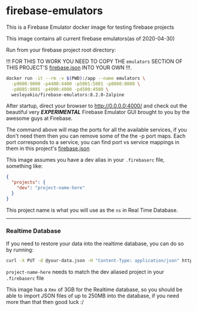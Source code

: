# firebase-emulators

This is a Firebase Emulator docker image for testing firebase projects

This image contains all current firebase emulators(as of 2020-04-30)

Run from your firebase project root directory:

!!! FOR THIS TO WORK YOU NEED TO COPY THE `emulators` SECTION OF THIS PROJECT'S [firebase.json](https://github.com/wesleyakio/firebase-emulators/blob/master/firebase.json) INTO YOUR OWN !!!.
```sh
docker run -it --rm -v $(PWD):/app --name emulators \
  -p9000:9000 -p4400:4400 -p5001:5001 -p8080:8080 \
  -p8085:8085 -p4000:4000 -p4500:4500 \
  wesleyakio/firebase-emulators:8.2.0-2alpine
```

After startup, direct your browser to http://0.0.0.0:4000/ and check out the beautiful very _**EXPERIMENTAL**_ Firebase Emulator GUI brought to you by the awesome guys at Firebase.

The command above will map the ports for all the available services, if you don't need them then you can remove some of the the -p port maps. Each port corresponds to a service, you can find port vs service mappings in them in this project's [firebase.json](https://github.com/wesleyakio/firebase-emulators/blob/master/firebase.json)

This image assumes you have a dev alias in your `.firebaserc` file, something like:
```json
{
  "projects": {
    "dev": "project-name-here"
  }
}
```
This project name is what you will use as the `ns` in Real Time Database.

***

### Realtime Database

If you need to restore your data into the realtime database, you can do so by running:

```sh
curl -X PUT -d @your-data.json -H "Content-Type: application/json" http://localhost:9000/.json?ns=project-name-here > /dev/null
```

`project-name-here` needs to match the dev aliased project in your `.firebaserc` file 

This image has a `Xmx` of 3GB for the Realtime database, so you should be able to import JSON files of up to 250MB into the database, if you need more than that then good luck :/
